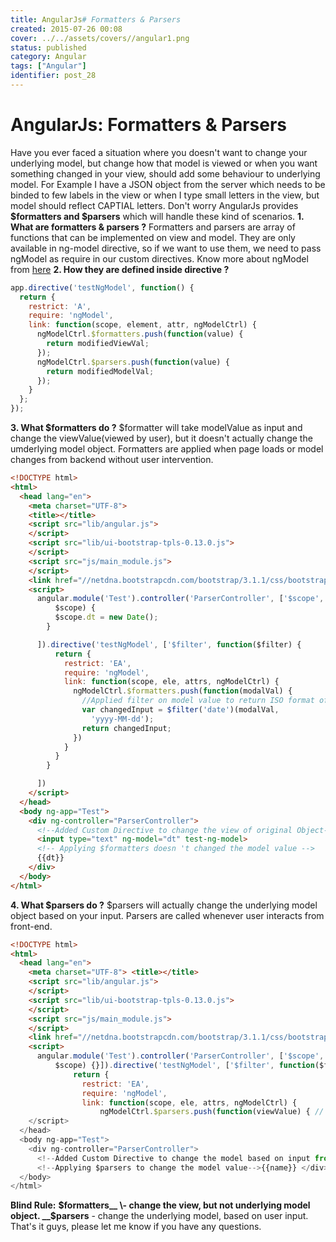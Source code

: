 ```yaml
---
title: AngularJs# Formatters & Parsers
created: 2015-07-26 00:08
cover: ../../assets/covers//angular1.png
status: published
category: Angular
tags: ["Angular"]
identifier: post_28
---
```

# AngularJs: Formatters & Parsers

Have you ever faced a situation where you doesn't want to change your underlying model, but change how that model is viewed or when you want something changed in your view, should add some behaviour to underlying model. For Example I have a JSON object from the server which needs to be binded to few labels in the view or when I type small letters in the view, but model should reflect CAPTIAL letters. Don't worry AngularJs provides **$formatters and $parsers** which will handle these kind of scenarios. **1\. What are formatters & parsers ?** Formatters and parsers are array of functions that can be implemented on view and model. They are only available in ng-model directive, so if we want to use them, we need to pass ngModel as require in our custom directives. Know more about ngModel from [here](https://docs.angularjs.org/api/ng/type/ngModel.NgModelController) **2\. How they are defined inside directive ?**

```javascript
app.directive('testNgModel', function() {
  return {
    restrict: 'A',
    require: 'ngModel',
    link: function(scope, element, attr, ngModelCtrl) {
      ngModelCtrl.$formatters.push(function(value) {
        return modifiedViewVal;
      });
      ngModelCtrl.$parsers.push(function(value) {
        return modifiedModelVal;
      });
    }
  };
});
```

**3\. What $formatters do ?** $formatter will take modelValue as input and change the viewValue(viewed by user), but it doesn't actually change the umderlying model object. Formatters are applied when page loads or model changes from backend without user intervention.

```html
<!DOCTYPE html>
<html>
  <head lang="en">
    <meta charset="UTF-8">
    <title></title>
    <script src="lib/angular.js">
    </script>
    <script src="lib/ui-bootstrap-tpls-0.13.0.js">
    </script>
    <script src="js/main_module.js">
    </script>
    <link href="//netdna.bootstrapcdn.com/bootstrap/3.1.1/css/bootstrap.min.css" rel="stylesheet">
    <script>
      angular.module('Test').controller('ParserController', ['$scope', function(
          $scope) {
          $scope.dt = new Date();
        }

      ]).directive('testNgModel', ['$filter', function($filter) {
          return {
            restrict: 'EA',
            require: 'ngModel',
            link: function(scope, ele, attrs, ngModelCtrl) {
              ngModelCtrl.$formatters.push(function(modalVal) {
                //Applied filter on model value to return ISO format of the date. 
                var changedInput = $filter('date')(modalVal,
                  'yyyy-MM-dd');
                return changedInput;
              })
            }
          }
        }

      ])
    </script>
  </head>
  <body ng-app="Test">
    <div ng-controller="ParserController">
      <!--Added Custom Directive to change the view of original Object-->
      <input type="text" ng-model="dt" test-ng-model>
      <!-- Applying $formatters doesn 't changed the model value -->
      {{dt}}
    </div>
  </body>
</html>
```

**4\. What $parsers do ?** $parsers will actually change the underlying model object based on your input. Parsers are called whenever user interacts from front-end. 

```html
<!DOCTYPE html>
<html>
  <head lang="en">
    <meta charset="UTF-8"> <title></title>
    <script src="lib/angular.js">
    </script>
    <script src="lib/ui-bootstrap-tpls-0.13.0.js">
    </script>
    <script src="js/main_module.js">
    </script>
    <link href="//netdna.bootstrapcdn.com/bootstrap/3.1.1/css/bootstrap.min.css" rel="stylesheet">
    <script>
      angular.module('Test').controller('ParserController', ['$scope', function(
          $scope) {}]).directive('testNgModel', ['$filter', function($filter) {
              return {
                restrict: 'EA',
                require: 'ngModel',
                link: function(scope, ele, attrs, ngModelCtrl) {
                    ngModelCtrl.$parsers.push(function(viewValue) { // returns the changed model object return viewValue.toUpperCase() }) } } }])
    </script>
  </head>
  <body ng-app="Test">
    <div ng-controller="ParserController">
      <!--Added Custom Directive to change the model based on input from user--><input type="text" ng-model="name" test-ng-model>
      <!--Applying $parsers to change the model value-->{{name}} </div>
  </body>
</html>
```

 **Blind Rule:** __$formatters__ \- change the view, but not underlying model object. __$parsers__ \- change the underlying model, based on user input. That's it guys, please let me know if you have any questions.
